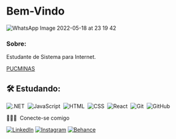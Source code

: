# Bem-Vindo 

![WhatsApp Image 2022-05-18 at 23 19 42](https://user-images.githubusercontent.com/85132779/169193590-12eda5e4-9829-4c9d-bff2-b34391f223a6.jpeg)
### Sobre:
Estudante de Sistema para Internet.

 [PUCMINAS](https://www.pucminas.br/PucVirtual/Paginas/default.aspx)


## 🛠 Estudando:
![.NET](https://img.shields.io/badge/-.NET-05122A?style=flat&logo=dotnet)&nbsp;
![JavaScript](https://img.shields.io/badge/-JavaScript-05122A?style=flat&logo=javascript)&nbsp;
![HTML](https://img.shields.io/badge/-HTML-05122A?style=flat&logo=HTML5)&nbsp;
![CSS](https://img.shields.io/badge/-CSS-05122A?style=flat&logo=CSS3&logoColor=1572B6)&nbsp;
![React](https://img.shields.io/badge/-React-05122A?style=flat&logo=react)&nbsp;
![Git](https://img.shields.io/badge/-Git-05122A?style=flat&logo=git)&nbsp;
![GitHub](https://img.shields.io/badge/-GitHub-05122A?style=flat&logo=github)&nbsp;


👨🏽‍🦲 &nbsp;Conecte-se comigo

[![LinkedIn](https://img.shields.io/badge/LinkedIn-000?style=for-the-badge&logo=linkedin&logoColor=0E76A8)](https://www.linkedin.com/in/matheus9)
[![Instagram](https://img.shields.io/badge/Instagram-000?style=for-the-badge&logo=instagram)](https://www.instagram.com/matheus.9/)
[![Behance](https://img.shields.io/badge/Behance-05122A?style=for-the-badge&logo=behance)](https://www.behance.net/matheussoares39)







